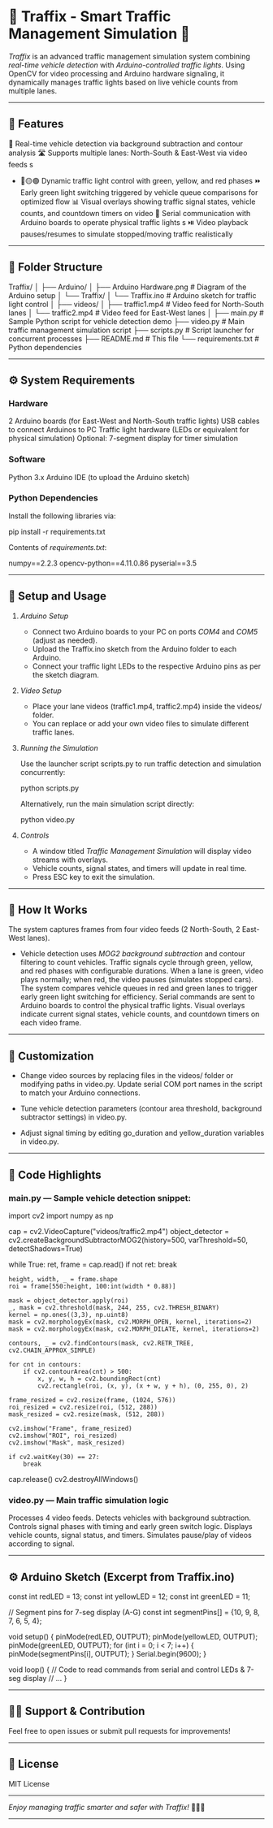 # 🚦 Traffix - Smart Traffic Management Simulation 🚦

*Traffix* is an advanced traffic management simulation system combining *real-time vehicle detection* with *Arduino-controlled traffic lights*. Using OpenCV for video processing and Arduino hardware signaling, it dynamically manages traffic lights based on live vehicle counts from multiple lanes.

---

## 🌟 Features
🚗 Real-time vehicle detection via background subtraction and contour analysis
🛣️ Supports multiple lanes: North-South & East-West via video feeds
s
* 🔴🟡🟢 Dynamic traffic light control with green, yellow, and red phases
⏩ Early green light switching triggered by vehicle queue comparisons for optimized flow
📊 Visual overlays showing traffic signal states, vehicle counts, and countdown timers on video
🔌 Serial communication with Arduino boards to operate physical traffic lights
s
⏯️ Video playback pauses/resumes to simulate stopped/moving traffic realistically


---

## 📂 Folder Structure

Traffix/
│
├── Arduino/
│   ├── Arduino Hardware.png         # Diagram of the Arduino setup
│   └── Traffix/
│       └── Traffix.ino              # Arduino sketch for traffic light control
│
├── videos/
│   ├── traffic1.mp4                 # Video feed for North-South lanes
│   └── traffic2.mp4                 # Video feed for East-West lanes
│
├── main.py                         # Sample Python script for vehicle detection demo
├── video.py                        # Main traffic management simulation script
├── scripts.py                      # Script launcher for concurrent processes
├── README.md                       # This file
└── requirements.txt                # Python dependencies

---

## ⚙️ System Requirements

### Hardware

2 Arduino boards (for East-West and North-South traffic lights)
USB cables to connect Arduinos to PC
Traffic light hardware (LEDs or equivalent for physical simulation)
Optional: 7-segment display for timer simulation


### Software

Python 3.x
Arduino IDE (to upload the Arduino sketch)


### Python Dependencies

Install the following libraries via:

pip install -r requirements.txt

Contents of *requirements.txt*:

numpy==2.2.3
opencv-python==4.11.0.86
pyserial==3.5

---

## 🚀 Setup and Usage

1. *Arduino Setup*

   * Connect two Arduino boards to your PC on ports *COM4* and *COM5* (adjust as needed).
   * Upload the Traffix.ino sketch from the Arduino folder to each Arduino.
   * Connect your traffic light LEDs to the respective Arduino pins as per the sketch diagram.

2. *Video Setup*

   * Place your lane videos (traffic1.mp4, traffic2.mp4) inside the videos/ folder.
   * You can replace or add your own video files to simulate different traffic lanes.

3. *Running the Simulation*

   Use the launcher script scripts.py to run traffic detection and simulation concurrently:

   
   python scripts.py
   

   Alternatively, run the main simulation script directly:

   
   python video.py
   

4. *Controls*

   * A window titled *Traffic Management Simulation* will display video streams with overlays.
   * Vehicle counts, signal states, and timers will update in real time.
   * Press ESC key to exit the simulation.

---

## 🧩 How It Works

The system captures frames from four video feeds (2 North-South, 2 East-West lanes).

* Vehicle detection uses *MOG2 background subtraction* and contour filtering to count vehicles.
Traffic signals cycle through green, yellow, and red phases with configurable durations.
When a lane is green, video plays normally; when red, the video pauses (simulates stopped cars).
The system compares vehicle queues in red and green lanes to trigger early green light switching for efficiency.
Serial commands are sent to Arduino boards to control the physical traffic lights.
Visual overlays indicate current signal states, vehicle counts, and countdown timers on each video frame.


---

## 🔧 Customization

* Change video sources by replacing files in the videos/ folder or modifying paths in video.py.
Update serial COM port names in the script to match your Arduino connections.

* Tune vehicle detection parameters (contour area threshold, background subtractor settings) in video.py.
* Adjust signal timing by editing go_duration and yellow_duration variables in video.py.

---

## 📜 Code Highlights

### main.py — Sample vehicle detection snippet:

import cv2
import numpy as np

cap = cv2.VideoCapture("videos/traffic2.mp4")
object_detector = cv2.createBackgroundSubtractorMOG2(history=500, varThreshold=50, detectShadows=True)

while True:
    ret, frame = cap.read()
    if not ret:
        break

    height, width, _ = frame.shape
    roi = frame[550:height, 100:int(width * 0.88)]

    mask = object_detector.apply(roi)
    _, mask = cv2.threshold(mask, 244, 255, cv2.THRESH_BINARY)
    kernel = np.ones((3,3), np.uint8)
    mask = cv2.morphologyEx(mask, cv2.MORPH_OPEN, kernel, iterations=2)
    mask = cv2.morphologyEx(mask, cv2.MORPH_DILATE, kernel, iterations=2)

    contours, _ = cv2.findContours(mask, cv2.RETR_TREE, cv2.CHAIN_APPROX_SIMPLE)

    for cnt in contours:
        if cv2.contourArea(cnt) > 500:
            x, y, w, h = cv2.boundingRect(cnt)
            cv2.rectangle(roi, (x, y), (x + w, y + h), (0, 255, 0), 2)

    frame_resized = cv2.resize(frame, (1024, 576))
    roi_resized = cv2.resize(roi, (512, 288))
    mask_resized = cv2.resize(mask, (512, 288))

    cv2.imshow("Frame", frame_resized)
    cv2.imshow("ROI", roi_resized)
    cv2.imshow("Mask", mask_resized)

    if cv2.waitKey(30) == 27:
        break

cap.release()
cv2.destroyAllWindows()

### video.py — Main traffic simulation logic

Processes 4 video feeds.
Detects vehicles with background subtraction.
Controls signal phases with timing and early green switch logic.
Displays vehicle counts, signal status, and timers.
Simulates pause/play of videos according to signal.


---

## ⚙️ Arduino Sketch (Excerpt from Traffix.ino)

const int redLED = 13;
const int yellowLED = 12;
const int greenLED = 11;

// Segment pins for 7-seg display (A-G)
const int segmentPins[] = {10, 9, 8, 7, 6, 5, 4};

void setup() {
  pinMode(redLED, OUTPUT);
  pinMode(yellowLED, OUTPUT);
  pinMode(greenLED, OUTPUT);
  for (int i = 0; i < 7; i++) {
    pinMode(segmentPins[i], OUTPUT);
  }
  Serial.begin(9600);
}

void loop() {
  // Code to read commands from serial and control LEDs & 7-seg display
  // ...
}

---

## 🙋‍♂️ Support & Contribution

Feel free to open issues or submit pull requests for improvements!

---

## 📄 License

MIT License

---

*Enjoy managing traffic smarter and safer with Traffix!* 🚦🚗🛑

---
